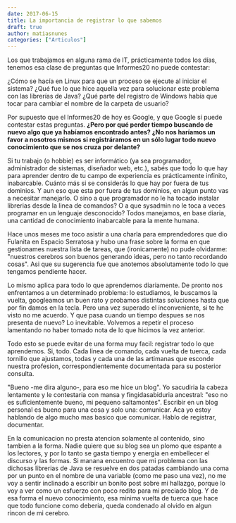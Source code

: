 ```yaml
---
date: 2017-06-15
title: La importancia de registrar lo que sabemos
draft: true
author: matiasnunes
categories: ["Articulos"]
---
```


Los que trabajamos en alguna rama de IT, prácticamente todos los días, tenemos esa clase de preguntas que Informes20 no puede contestar:

¿Cómo se hacía en Linux para que un proceso se ejecute al iniciar el sistema?
¿Qué fue lo que hice aquella vez para solucionar este problema con las librerías de Java?
¿Qué parte del registro de Windows había que tocar para cambiar el nombre de la carpeta de usuario?

Por supuesto que el Informes20 de hoy es Google, y que Google sí puede contestar estas preguntas. **¿Pero por qué perder tiempo buscando de nuevo algo que ya habíamos encontrado antes? ¿No nos haríamos un favor a nosotros mismos si registráramos en un sólo lugar todo nuevo conocimiento que se nos cruza por delante?**

Si tu trabajo (o hobbie) es ser informático (ya sea programador, administrador de sistemas, diseñador web, etc.), sabés que todo lo que hay para aprender dentro de tu campo de experiencia es prácticamente infinito, inabarcable. Cuánto más si se considerás lo que hay por fuera de tus dominios. Y aun eso que esta por fuera de tus dominios, en algun punto vas a necesitar manejarlo. O sino a que programador no le ha tocado instalar librerias desde la linea de comandos? O a que sysadmin no le toca a veces programar en un lenguaje desconocido? Todos manejamos, en base diaria, una cantidad de conocimiento inabarcable para la mente humana.

Hace unos meses me toco asistir a una charla para emprendedores que dio Fulanita en Espacio Serratosa y hubo una frase sobre la forma en que gestionames nuestra lista de tareas, que (ironicamente) no pude olvidarme: "nuestros cerebros son buenos generando ideas, pero no tanto recordando cosas". Asi que su sugerencia fue que anotemos absolutamente todo lo que tengamos pendiente hacer.

Lo mismo aplica para todo lo que aprendemos diariamente. De pronto nos enfrentamos a un determinado problema: lo estudiamos, le buscamos la vuelta, googleamos un buen rato y probamos distintas soluciones hasta que por fin damos en la tecla. Pero una vez superado el inconveniente, si te he visto no me acuerdo. Y que pasa cuando un tiempo despues se nos presenta de nuevo? Lo inevitable. Volvemos a repetir el proceso lamentando no haber tomado nota de lo que hicimos la vez anterior.

Todo esto se puede evitar de una forma muy facil: registrar todo lo que aprendemos. Si, todo. Cada linea de comando, cada vuelta de tuerca, cada tornillo que ajustamos, todas y cada una de las artimanas que esconde nuestra profesion, correspondientemente documentada para su posterior consulta.

"Bueno -me dira alguno-, para eso me hice un blog". Yo sacudiria la cabeza lentamente y le contestaria con mansa y fingidasabiduria ancestral: "eso no es suficientemente bueno, mi pequeno saltamontes". Escribir en un blog personal es bueno para una cosa y solo una: comunicar. Aca yo estoy hablando de algo mucho mas basico que comunicar. Hablo de registrar, documentar.

En la comunicacion no presta atencion solamente al contenido, sino tambien a la forma. Nadie quiere que su blog sea un plomo que espante a los lectores, y por lo tanto se gasta tiempo y energia en embellecer el discurso y las formas. Si manana encuentro que mi problema con las dichosas librerias de Java se resuelve en dos patadas cambiando una coma por un punto en el nombre de una variable (como me paso una vez), no me voy a sentir inclinado a escribir un bonito post sobre mi hallazgo, porque lo voy a ver como un esfuerzo con poco redito para mi preciado blog. Y de esa forma el nuevo conocimiento, esa minima vuelta de tuerca que hace que todo funcione como deberia, queda condenado al olvido en algun rincon de mi cerebro.
